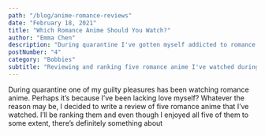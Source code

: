 ```yaml
---
path: "/blog/anime-romance-reviews"
date: "February 18, 2021"
title: "Which Romance Anime Should You Watch?"
author: "Emma Chen"
description: "During quarantine I've gotten myself addicted to romance anime. In this post I attempt to recoup some of my wasted time by reviewing some of the romance anime I've watched."
postNumber: "4"
category: "Bobbies"
subtitle: "Reviewing and ranking five romance anime I've watched during quarantine"
---
```


During quarantine one of my guilty pleasures has been watching romance anime. Perhaps it’s because I’ve been lacking love myself? Whatever the reason may be, I decided to write a review of five romance anime that I’ve watched. I’ll be ranking them and even though I enjoyed all five of them to some extent, there’s definitely something about